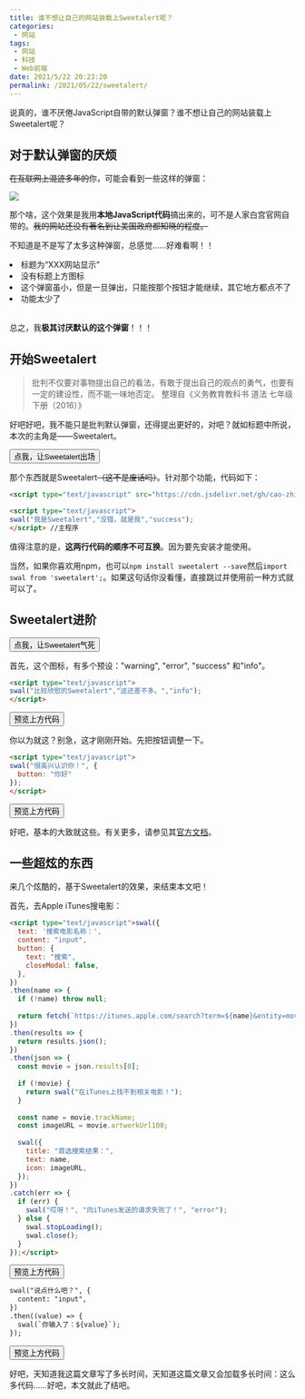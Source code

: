 ```yaml
---
title: 谁不想让自己的网站装载上Sweetalert呢？
categories:
 - 网站
tags:
 - 网站
 - 科技
 - Web前端
date: 2021/5/22 20:23:20
permalink: /2021/05/22/sweetalert/
---
```


说真的，谁不厌倦JavaScript自带的默认弹窗？谁不想让自己的网站装载上Sweetalert呢？
<!-- more -->

<script type="text/javascript" src="https://cdn.jsdelivr.net/gh/cao-zhiming/ss-caozhimingtk/js/sweetalert.js"></script>

## 对于默认弹窗的厌烦

~~在互联网上混迹多年的~~你，可能会看到一些这样的弹窗：

<img src="https://cdn.jsdelivr.net/gh/cao-zhiming/ss-caozhimingtk@0.9.3/img/js-alert.png"></p>

那个啥，这个效果是我用**本地JavaScript代码**搞出来的，可不是人家白宫官网自带的。~~我的网站还没有著名到让美国政府都知晓的程度。~~

不知道是不是写了太多这种弹窗，总感觉……好难看啊！！

<li>标题为“XXX网站显示”</li><li>没有标题上方图标</li><li>这个弹窗虽小，但是一旦弹出，只能按那个按钮才能继续，其它地方都点不了</li><li>功能太少了</li><br>

总之，我**极其讨厌默认的这个弹窗**！！！

## 开始Sweetalert

> 批判不仅要对事物提出自己的看法，有敢于提出自己的观点的勇气，也要有一定的建设性，而不能一味地否定。
> 整理自《义务教育教科书 道法 七年级下册（2016）》

好吧好吧，我不能只是批判默认弹窗，还得提出更好的，对吧？就如标题中所说，本次的主角是——Sweetalert。

<button onclick="swal('我是Sweetalert','没错，就是我','success');">点我，让Sweetalert出场</button>

那个东西就是Sweetalert~~（这不是废话吗）~~。针对那个功能，代码如下：

```html
<script type="text/javascript" src="https://cdn.jsdelivr.net/gh/cao-zhiming/ss-caozhimingtk/js/sweetalert.js"></script> //先安装Sweetalert到该页面

<script type="text/javascript">
swal("我是Sweetalert","没错，就是我","success");
</script> //主程序
```
<p class="note note-warning">值得注意的是，<strong>这两行代码的顺序不可互换</strong>。因为要先安装才能使用。</p>

当然，如果你喜欢用npm，也可以```npm install sweetalert --save```然后```import swal from 'sweetalert';```。如果这句话你没看懂，直接跳过并使用前一种方式就可以了。

## Sweetalert进阶

<button onclick="swal('Sweetalert生气了！','气死我了！难道你认为我就这么一个功能？','error');">点我，让Sweetalert气死</button>

首先，这个图标，有多个预设："warning", "error", "success" 和"info"。

```html
<script type="text/javascript">
swal("比较欣慰的Sweetalert","这还差不多。","info");
</script>
```
<button onclick="swal('比较欣慰的Sweetalert','这还差不多。','info');">预览上方代码</button>

你以为就这？别急，这才刚刚开始。先把按钮调整一下。

```html
<script type="text/javascript">
swal("很高兴认识你！", {
  button: "你好"
});
</script>
```

<script type="text/javascript">
function typeHello() {
    swal("很高兴认识你！", {
  button: "你好"
});
}
</script>

<button onclick='javascript:typeHello()'>预览上方代码</button>

好吧，基本的大致就这些。有关更多，请参见其[官方文档](https://www.sweetalert.cn/guides.html)。

## 一些超炫的东西

来几个炫酷的，基于Sweetalert的效果，来结束本文吧！

首先，去Apple iTunes搜电影：

```html
<script type="text/javascript">swal({
  text: '搜索电影名称：',
  content: "input",
  button: {
    text: "搜索",
    closeModal: false,
  },
})
.then(name => {
  if (!name) throw null;
 
  return fetch(`https://itunes.apple.com/search?term=${name}&entity=movie`);
})
.then(results => {
  return results.json();
})
.then(json => {
  const movie = json.results[0];
 
  if (!movie) {
    return swal("在iTunes上找不到相关电影！");
  }
 
  const name = movie.trackName;
  const imageURL = movie.artworkUrl100;
 
  swal({
    title: "首选搜索结果：",
    text: name,
    icon: imageURL,
  });
})
.catch(err => {
  if (err) {
    swal("哎呀！", "向iTunes发送的请求失败了！", "error");
  } else {
    swal.stopLoading();
    swal.close();
  }
});</script>
```

<script type="text/javascript">
function searchMov() {
    swal({
  text: '搜索电影名称：',
  content: "input",
  button: {
    text: "搜索",
    closeModal: false,
  },
})
.then(name => {
  if (!name) throw null;
 
  return fetch(`https://itunes.apple.com/search?term=${name}&entity=movie`);
})
.then(results => {
  return results.json();
})
.then(json => {
  const movie = json.results[0];
 
  if (!movie) {
    return swal("在iTunes上找不到相关电影！");
  }
 
  const name = movie.trackName;
  const imageURL = movie.artworkUrl100;
 
  swal({
    title: "首选搜索结果：",
    text: name,
    icon: imageURL,
  });
})
.catch(err => {
  if (err) {
    swal("哎呀！", "向iTunes发送的请求失败了！", "error");
  } else {
    swal.stopLoading();
    swal.close();
  }
});
}
</script>

<button onclick="javascript:searchMov()">预览上方代码</button>

```html
swal("说点什么吧？", {
  content: "input",
})
.then((value) => {
  swal(`你输入了：${value}`);
});
```
<script type="text/javascript">
function outInput() {
    swal("说点什么吧？", {
  content: "input",
})
.then((value) => {
  swal(`你输入了：${value}`);
});
}
</script>

<button onclick="javascript:outInput()">预览上方代码</button>

好吧，天知道我这篇文章写了多长时间，天知道这篇文章又会加载多长时间：这么多代码……好吧，本文就此了结吧。

